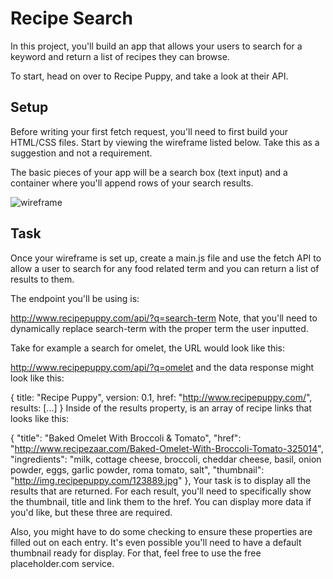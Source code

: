 # Recipe Search
In this project, you'll build an app that allows your users to search for a keyword and return a list of recipes they can browse.

To start, head on over to Recipe Puppy, and take a look at their API.

## Setup  

Before writing your first fetch request, you'll need to first build your HTML/CSS files. Start by viewing the wireframe listed below. Take this as a suggestion and not a requirement.

The basic pieces of your app will be a search box (text input) and a container where you'll append rows of your search results.

![wireframe](https://tiy-learn-content.s3.amazonaws.com/13565bd1-wireframe.png)
## Task  

Once your wireframe is set up, create a main.js file and use the fetch API to allow a user to search for any food related term and you can return a list of results to them.

The endpoint you'll be using is:

http://www.recipepuppy.com/api/?q=search-term
Note, that you'll need to dynamically replace search-term with the proper term the user inputted.

Take for example a search for omelet, the URL would look like this:

http://www.recipepuppy.com/api/?q=omelet
and the data response might look like this:

{
  title: "Recipe Puppy",
  version: 0.1,
  href: "http://www.recipepuppy.com/",
  results: [...]
}
Inside of the results property, is an array of recipe links that looks like this:

{
  "title": "Baked Omelet With Broccoli &amp; Tomato",
  "href": "http://www.recipezaar.com/Baked-Omelet-With-Broccoli-Tomato-325014",
  "ingredients": "milk, cottage cheese, broccoli, cheddar cheese, basil, onion powder, eggs, garlic powder, roma tomato, salt",
  "thumbnail": "http://img.recipepuppy.com/123889.jpg"
},
Your task is to display all the results that are returned. For each result, you'll need to specifically show the thumbnail, title and link them to the href. You can display more data if you'd like, but these three are required.

Also, you might have to do some checking to ensure these properties are filled out on each entry. It's even possible you'll need to have a default thumbnail ready for display. For that, feel free to use the free placeholder.com service.
